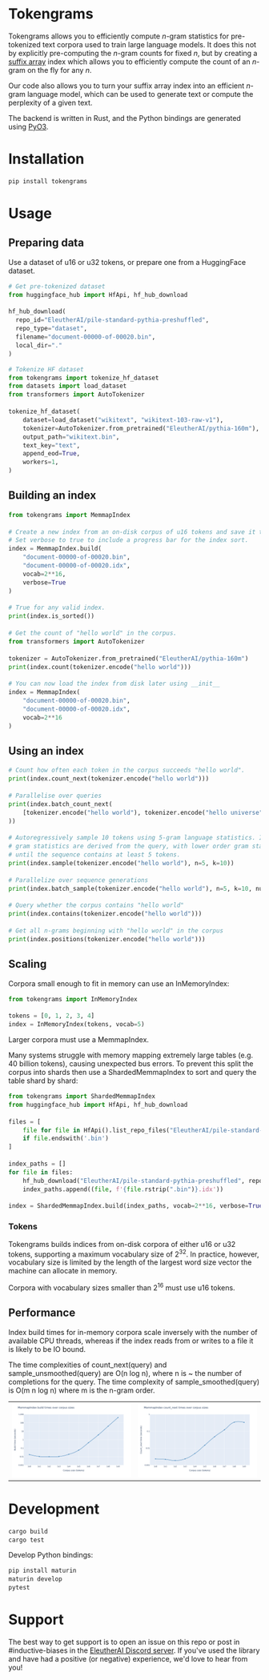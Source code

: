 # Tokengrams
Tokengrams allows you to efficiently compute $n$-gram statistics for pre-tokenized text corpora used to train large language models. It does this not by explicitly pre-computing the $n$-gram counts for fixed $n$, but by creating a [suffix array](https://en.wikipedia.org/wiki/Suffix_array) index which allows you to efficiently compute the count of an $n$-gram on the fly for any $n$.

Our code also allows you to turn your suffix array index into an efficient $n$-gram language model, which can be used to generate text or compute the perplexity of a given text.

The backend is written in Rust, and the Python bindings are generated using [PyO3](https://github.com/PyO3/pyo3).

# Installation

```bash
pip install tokengrams
```

# Usage
## Preparing data

Use a dataset of u16 or u32 tokens, or prepare one from a HuggingFace dataset.

```python
# Get pre-tokenized dataset
from huggingface_hub import HfApi, hf_hub_download

hf_hub_download(
  repo_id="EleutherAI/pile-standard-pythia-preshuffled", 
  repo_type="dataset", 
  filename="document-00000-of-00020.bin", 
  local_dir="."
)
```
```python
# Tokenize HF dataset
from tokengrams import tokenize_hf_dataset
from datasets import load_dataset
from transformers import AutoTokenizer

tokenize_hf_dataset(
    dataset=load_dataset("wikitext", "wikitext-103-raw-v1"),
    tokenizer=AutoTokenizer.from_pretrained("EleutherAI/pythia-160m"),
    output_path="wikitext.bin",
    text_key="text",
    append_eod=True,
    workers=1,
)
```

## Building an index
```python
from tokengrams import MemmapIndex

# Create a new index from an on-disk corpus of u16 tokens and save it to a .idx file. 
# Set verbose to true to include a progress bar for the index sort.
index = MemmapIndex.build(
    "document-00000-of-00020.bin",
    "document-00000-of-00020.idx",
    vocab=2**16,
    verbose=True
)

# True for any valid index.
print(index.is_sorted())
  
# Get the count of "hello world" in the corpus.
from transformers import AutoTokenizer

tokenizer = AutoTokenizer.from_pretrained("EleutherAI/pythia-160m")
print(index.count(tokenizer.encode("hello world")))

# You can now load the index from disk later using __init__
index = MemmapIndex(
    "document-00000-of-00020.bin",
    "document-00000-of-00020.idx",
    vocab=2**16
)
```

## Using an index

```python
# Count how often each token in the corpus succeeds "hello world".
print(index.count_next(tokenizer.encode("hello world")))

# Parallelise over queries
print(index.batch_count_next(
    [tokenizer.encode("hello world"), tokenizer.encode("hello universe")]
))

# Autoregressively sample 10 tokens using 5-gram language statistics. Initial
# gram statistics are derived from the query, with lower order gram statistics used 
# until the sequence contains at least 5 tokens.
print(index.sample(tokenizer.encode("hello world"), n=5, k=10))

# Parallelize over sequence generations
print(index.batch_sample(tokenizer.encode("hello world"), n=5, k=10, num_samples=20))

# Query whether the corpus contains "hello world"
print(index.contains(tokenizer.encode("hello world")))

# Get all n-grams beginning with "hello world" in the corpus
print(index.positions(tokenizer.encode("hello world")))
```

## Scaling

Corpora small enough to fit in memory can use an InMemoryIndex:

```python
from tokengrams import InMemoryIndex

tokens = [0, 1, 2, 3, 4]
index = InMemoryIndex(tokens, vocab=5)
```

Larger corpora must use a MemmapIndex.

Many systems struggle with memory mapping extremely large tables (e.g. 40 billion tokens), causing unexpected bus errors. To prevent this split the corpus into shards then use a ShardedMemmapIndex to sort and query the table shard by shard:

```python
from tokengrams import ShardedMemmapIndex
from huggingface_hub import HfApi, hf_hub_download

files = [
    file for file in HfApi().list_repo_files("EleutherAI/pile-standard-pythia-preshuffled", repo_type="dataset")
    if file.endswith('.bin')
]

index_paths = []
for file in files:
    hf_hub_download("EleutherAI/pile-standard-pythia-preshuffled", repo_type="dataset", filename=file, local_dir=".")
    index_paths.append((file, f'{file.rstrip(".bin")}.idx'))

index = ShardedMemmapIndex.build(index_paths, vocab=2**16, verbose=True)
```
### Tokens

Tokengrams builds indices from on-disk corpora of either u16 or u32 tokens, supporting a maximum vocabulary size of 2<sup>32</sup>. In practice, however, vocabulary size is limited by the length of the largest word size vector the machine can allocate in memory. 

Corpora with vocabulary sizes smaller than 2<sup>16</sup> must use u16 tokens.

## Performance

Index build times for in-memory corpora scale inversely with the number of available CPU threads, whereas if the index reads from or writes to a file it is likely to be IO bound.

The time complexities of count_next(query) and sample_unsmoothed(query) are O(n log n), where n is ~ the number of completions for the query. The time complexity of sample_smoothed(query) is O(m n log n) where m is the n-gram order.

<table>
  <tr>
    <td><img src="./tokengrams/benchmark/MemmapIndex_build_times.png" alt="Sample build times for an IO bound index"></td>
    <td><img src="./tokengrams/benchmark/MemmapIndex_count_next_times.png" alt="Sample count_next times for an IO bound index"></td>
  </tr>
</table>

# Development

```bash
cargo build
cargo test
```

Develop Python bindings:

```bash
pip install maturin
maturin develop
pytest
```

# Support

The best way to get support is to open an issue on this repo or post in #inductive-biases in the [EleutherAI Discord server](https://discord.gg/eleutherai). If you've used the library and have had a positive (or negative) experience, we'd love to hear from you!